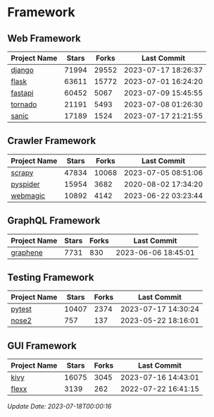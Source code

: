 # Framework

## Web Framework
| Project Name | Stars | Forks | Last Commit |
| ------------ | ----- | ----- | ----------- |
| [django](https://github.com/django/django) | 71994 | 29552 | 2023-07-17 18:26:37 |
| [flask](https://github.com/pallets/flask) | 63611 | 15772 | 2023-07-01 16:24:20 |
| [fastapi](https://github.com/tiangolo/fastapi) | 60452 | 5067 | 2023-07-09 15:45:55 |
| [tornado](https://github.com/tornadoweb/tornado) | 21191 | 5493 | 2023-07-08 01:26:30 |
| [sanic](https://github.com/sanic-org/sanic) | 17189 | 1524 | 2023-07-17 21:21:55 |

## Crawler Framework
| Project Name | Stars | Forks | Last Commit |
| ------------ | ----- | ----- | ----------- |
| [scrapy](https://github.com/scrapy/scrapy) | 47834 | 10068 | 2023-07-05 08:51:06 |
| [pyspider](https://github.com/binux/pyspider) | 15954 | 3682 | 2020-08-02 17:34:20 |
| [webmagic](https://github.com/code4craft/webmagic) | 10892 | 4142 | 2023-06-22 03:23:44 |

## GraphQL Framework
| Project Name | Stars | Forks | Last Commit |
| ------------ | ----- | ----- | ----------- |
| [graphene](https://github.com/graphql-python/graphene) | 7731 | 830 | 2023-06-06 18:45:01 |

## Testing Framework
| Project Name | Stars | Forks | Last Commit |
| ------------ | ----- | ----- | ----------- |
| [pytest](https://github.com/pytest-dev/pytest) | 10407 | 2374 | 2023-07-17 14:30:24 |
| [nose2](https://github.com/nose-devs/nose2) | 757 | 137 | 2023-05-22 18:16:01 |

## GUI Framework
| Project Name | Stars | Forks | Last Commit |
| ------------ | ----- | ----- | ----------- |
| [kivy](https://github.com/kivy/kivy) | 16075 | 3045 | 2023-07-16 14:43:01 |
| [flexx](https://github.com/flexxui/flexx) | 3139 | 262 | 2022-07-22 16:41:15 |

*Update Date: 2023-07-18T00:00:16*